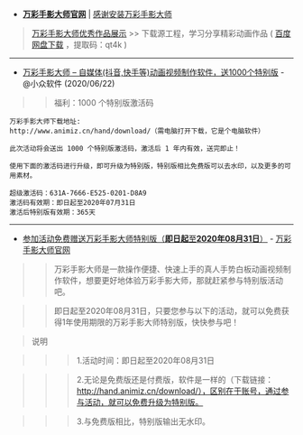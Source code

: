  - [**万彩手影大师官网**](http://www.animiz.cn/hand/) | [感谢安装万彩手影大师](http://www.animiz.cn/hand/thanks-for-installation.php?version=2.3.5&from=Windows%2010) 

> [万彩手影大师优秀作品展示](http://www.wofficebox.com/hm_excellent_works.html ) >> 下载源工程，学习分享精彩动画作品 ( [百度网盘下载](https://pan.baidu.com/s/1QCqgTF0hwwMJR5qPHRR3Bw) ，提取码：qt4k )

------------------------------------------------------------
- [万彩手影大师 – 自媒体(抖音,快手等)动画视频制作软件，送1000个特别版](https://www.appinn.com/wancai-shouying-202006/) - @小众软件 (2020/06/22)
>> 福利：1000 个特别版激活码
```
万彩手影大师下载地址:
http://www.animiz.cn/hand/download/（需电脑打开下载，它是个电脑软件）

此次活动将会送出 1000 个特别版激活码，激活后 1 年内有效，送完即止！

使用下面的激活码进行升级，即可升级为特别版，特别版相比免费版可以去水印，以及更多的可用素材。

超级激活码：631A-7666-E525-0201-D8A9
激活码有效期：即日起至2020年07月31日
激活后特别版有效期：365天
```
------------------------------------------------------------

- [参加活动免费赠送万彩手影大师特别版（**即日起**至**2020年08月31日**）](http://www.animiz.cn/hand/kb/topic-49.html) - [万彩手影大师官网](http://www.animiz.cn/hand/buy/)

>> 万彩手影大师是一款操作便捷、快速上手的真人手势白板动画视频制作软件，想要更好地体验万彩手影大师，那就赶紧参与特别版活动吧。

>> 即日起至2020年08月31日，只要您参与以下的活动，就可以免费获得1年使用期限的万彩手影大师特别版，快快参与吧！

> 说明

>>> 1.活动时间：即日起至2020年08月31日

>>> 2.无论是免费版还是付费版，软件是一样的（下载链接：http://hand.animiz.cn/download/），区别在于账号，通过参与活动，就可以免费升级为特别版。

>>> 3.与免费版相比，特别版输出无水印。
